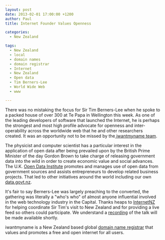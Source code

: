 ```yaml
---
layout: post
date: 2013-02-01 17:00:00 +1200
author: Paul
title: Internet Founder Values Openness

categories:
  - New Zealand

tags:
  - New Zealand
  - local
  - domain names
  - domain registrar
  - Internet
  - New Zealand
  - Open data
  - Tim Berners-Lee
  - World Wide Web
  - www

---
```


There was no mistaking the focus for Sir Tim Berners-Lee when he spoke to a packed house of over 300 at Te Papa in Wellington this week. As one of the leading developers of software that launched the Internet, he is perhaps the strongest and most high profile advocate for openness and inter-operability across the worldwide web that he and other researchers created. It was an opportunity not to be missed by the[ iwantmyname team](https://iwantmyname.co.nz/about).

The physicist and computer scientist has a particular interest in the application of open data after being prevailed upon by the British Prime Minister of the day Gordon Brown to take charge of releasing government data into the wild in order to create economic value and social advances. The U.K. [Open Data Institute](http://www.theodi.org/) promotes and manages use of open data from government sources and assists entrepreneurs to develop related business projects. That led to other initiatives around the world including our own [data.govt.nz](http://data.govt.nz/). 

It's fair to say Berners-Lee was largely preaching to the converted, the gathering was literally a "who's who" of almost anyone influential involved in the web technology industry in the Capital. Thanks heaps to [InternetNZ](https://internetnz.net.nz/) for helping coordinate Sir Tim's visit to New Zealand and for providing a live feed so others could participate. We understand a [recording](http://new.livestream.com/i-filmscience/tbl-internetnz) of the talk will be made available shortly.

iwantmyname is a New Zealand based global [domain name registrar](https://iwantmyname.co.nz/) that values and promotes a free and open internet for all users.
